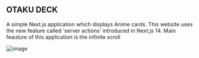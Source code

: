 ## OTAKU DECK

A simple Next.js application which displays Anime cards. This website uses the new feature called 'server actions' introduced in Next.js 14. Main feauture of this application is the infinite scroll

![image](https://github.com/fasilofficial/otaku-deck/assets/83868023/f3c71002-69f1-4509-9198-15a75352d9f6)
